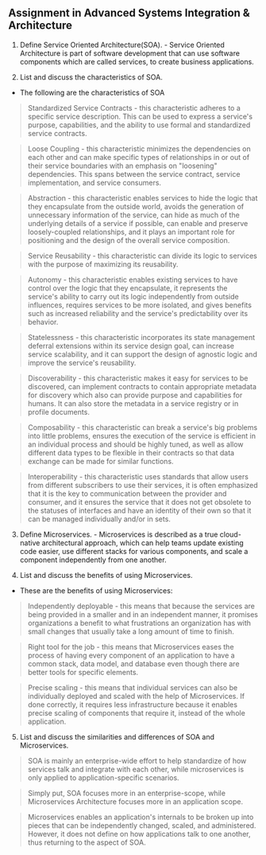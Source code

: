 ## Assignment in Advanced Systems Integration & Architecture 

1. Define Service Oriented Architecture(SOA). - Service Oriented Architecture is part of software development that can use software components which are called services, to create business applications. 

2. List and discuss the characteristics of SOA. 
 
- The following are the characteristics of SOA 

> Standardized Service Contracts - this characteristic adheres to a specific service description. This can be used to express a service's purpose, capabilities, and the ability to use formal and standardized service contracts.

> Loose Coupling - this characteristic minimizes the dependencies on each other and can make specific types of relationships in or out of their service boundaries with an emphasis on "loosening" dependencies. This spans between the service contract, service implementation, and service consumers.

> Abstraction - this characteristic enables services to hide the logic that they encapsulate from the outside world, avoids the generation of unnecessary information of the service, can hide as much of the underlying details of a service if possible, can enable and preserve loosely-coupled relationships, and it plays an important role for positioning and the design of the overall service composition.

> Service Reusability - this characteristic can divide its logic to services with the purpose of maximizing its reusability.

> Autonomy - this characteristic enables existing services to have control over the logic that they encapsulate, it represents the service's ability to carry out its logic independently from outside influences, requires services to be more isolated, and gives benefits such as increased reliability and the service's predictability over its behavior.

> Statelessness - this characteristic incorporates its state management deferral extensions within its service design goal, can increase service scalability, and it can support the design of agnostic logic and improve the service's reusability.

> Discoverability - this characteristic makes it easy for services to be discovered, can implement contracts to contain appropriate metadata for discovery which also can provide purpose and capabilities for humans. It can also store the metadata in a service registry or in profile documents.

> Composability - this characteristic can break a service's big problems into little problems, ensures the execution of the service is efficient in an individual process and should be highly tuned, as well as allow different data types to be flexible in their contracts so that data exchange can be made for similar functions.

> Interoperability - this characteristic uses standards that allow users from different subscribers to use their services, it is often emphasized that it is the key to communication between the provider and consumer, and it ensures the service that it does not get obsolete to the statuses of interfaces and have an identity of their own so that it can be managed individually and/or in sets.

3. Define Microservices. - Microservices is described as a true cloud-native architectural approach, which can help teams update existing code easier, use different stacks for various components, and scale a component independently from one another. 
 
4. List and discuss the benefits of using Microservices. 
 
- These are the benefits of using Microservices: 

> Independently deployable - this means that because the services are being provided in a smaller and in an independent manner, it promises organizations a benefit to what frustrations an organization has with small changes that usually take a long amount of time to finish.

> Right tool for the job - this means that Microservices eases the process of having every component of an application to have a common stack, data model, and database even though there are better tools for specific elements.

> Precise scaling - this means that individual services can also be individually deployed and scaled with the help of Microservices. If done correctly, it requires less infrastructure because it enables precise scaling of components that require it, instead of the whole application.

5. List and discuss the similarities and differences of SOA and Microservices.
> SOA is mainly an enterprise-wide effort to help standardize of how services talk and integrate with each other, while microservices is only applied to application-specific scenarios.

> Simply put, SOA focuses more in an enterprise-scope, while Microservices Architecture focuses more in an application scope.

> Microservices enables an application's internals to be broken up into pieces that can be independently changed, scaled, and administered. However, it does not define on how applications talk to one another, thus returning to the aspect of SOA.